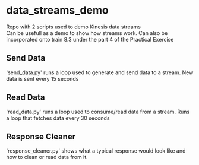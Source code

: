 # data_streams_demo
Repo with 2 scripts used to demo Kinesis data streams  
Can be usefull as a demo to show how streams work.
Can also be incorporated onto train 8.3 under the part 4 of the Practical Exercise

## Send Data
'send_data.py' runs a loop used to generate and send data to a stream.
New data is sent every 15 seconds

## Read Data
'read_data.py' runs a loop used to consume/read data from a stream.
Runs a loop that fetches data every 30 seconds

## Response Cleaner
'response_cleaner.py' shows what a typical response would look like and how to clean or read data from it.
